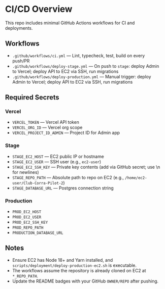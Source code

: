 # CI/CD Overview

This repo includes minimal GitHub Actions workflows for CI and deployments.

## Workflows
- `.github/workflows/ci.yml` — Lint, typecheck, test, build on every push/PR
- `.github/workflows/deploy-stage.yml` — On push to `stage`: deploy Admin to Vercel; deploy API to EC2 via SSH, run migrations
- `.github/workflows/deploy-production.yml` — Manual trigger: deploy Admin to Vercel; deploy API to EC2 via SSH, run migrations

## Required Secrets

### Vercel
- `VERCEL_TOKEN` — Vercel API token
- `VERCEL_ORG_ID` — Vercel org scope
- `VERCEL_PROJECT_ID_ADMIN` — Project ID for Admin app

### Stage
- `STAGE_EC2_HOST` — EC2 public IP or hostname
- `STAGE_EC2_USER` — SSH user (e.g., `ec2-user`)
- `STAGE_EC2_SSH_KEY` — Private key contents (add via GitHub secret; use \n for newlines)
- `STAGE_REPO_PATH` — Absolute path to repo on EC2 (e.g., `/home/ec2-user/Club-Corra-Pilot-2`)
- `STAGE_DATABASE_URL` — Postgres connection string

### Production
- `PROD_EC2_HOST`
- `PROD_EC2_USER`
- `PROD_EC2_SSH_KEY`
- `PROD_REPO_PATH`
- `PRODUCTION_DATABASE_URL`

## Notes
- Ensure EC2 has Node 18+ and Yarn installed, and `scripts/deployment/deploy-production-ec2.sh` is executable.
- The workflows assume the repository is already cloned on EC2 at `*_REPO_PATH`.
- Update the README badges with your GitHub `OWNER/REPO` after pushing.
